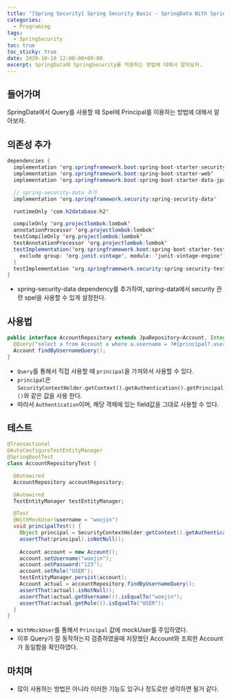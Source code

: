 ```yaml
---
title: "[Spring Security] Spring Security Basic - SpringData With SpringSecurity" 
categories:
  - Programing
tags:
  - SpringSecurity
toc: true
toc_sticky: true
date: 2020-10-18 12:00:00+09:00
excerpt: SpringData에 SpringSecurity를 적용하는 방법에 대해서 알아보자.
---
```


## 들어가며
SpringData에서 Query를 사용할 때 Spel에 Principal를 이용하는 방법에 대해서 알아보자.

## 의존성 추가
```java
dependencies {
  implementation 'org.springframework.boot:spring-boot-starter-security'
  implementation 'org.springframework.boot:spring-boot-starter-web'
  implementation 'org.springframework.boot:spring-boot-starter-data-jpa'

  // spring-security-data 추가
  implementation 'org.springframework.security:spring-security-data'

  runtimeOnly 'com.h2database:h2'

  compileOnly 'org.projectlombok:lombok'
  annotationProcessor 'org.projectlombok:lombok'
  testCompileOnly 'org.projectlombok:lombok'
  testAnnotationProcessor 'org.projectlombok:lombok'
  testImplementation('org.springframework.boot:spring-boot-starter-test') {
    exclude group: 'org.junit.vintage', module: 'junit-vintage-engine'
  }
  testImplementation 'org.springframework.security:spring-security-test'
}
```
- spring-security-data dependency를 추가하여, spring-data에서 security 관련 spel을 사용할 수 있게 설정한다.

## 사용법

```java
public interface AccountRepository extends JpaRepository<Account, Integer> {
  @Query("select a from Account a where a.username = ?#{principal?.username}")
  Account findByUsernameQuery();
}
```
- `Query`를 통해서 직접 사용할 때 `principal`을 가져와서 사용할 수 있다.
- `principal`은 `SecurityContextHolder.getContext().getAuthentication().getPrincipal()`와 같은 값을 사용 한다.
- 따라서 `Authentication`이며, 해당 객체에 있는 field값을 그대로 사용할 수 있다. 

## 테스트

```java
@Transactional
@AutoConfigureTestEntityManager
@SpringBootTest
class AccountRepositoryTest {

  @Autowired
  AccountRepository accountRepository;

  @Autowired
  TestEntityManager testEntityManager;

  @Test
  @WithMockUser(username = "woojin")
  void principalTest() {
    Object principal = SecurityContextHolder.getContext().getAuthentication().getPrincipal();
    assertThat(principal).isNotNull();
        
    Account account = new Account();
    account.setUsername("woojin");
    account.setPassword("123");
    account.setRole("USER");
    testEntityManager.persist(account);
    Account actual = accountRepository.findByUsernameQuery();
    assertThat(actual).isNotNull();
    assertThat(actual.getUsername()).isEqualTo("woojin");
    assertThat(actual.getRole()).isEqualTo("USER");
  }
}
```

- `WithMockUser`를 통해서 `Principal` 값에 mockUser를 주입하였다.
- 이후 Query가 잘 동작하는지 검증하였을때 저장했던 Account와 조회한 Account가 동일함을 확인하였다.

## 마치며
- 많이 사용하는 방법은 아니라 이러한 기능도 있구나 정도로만 생각하면 될거 같다.
